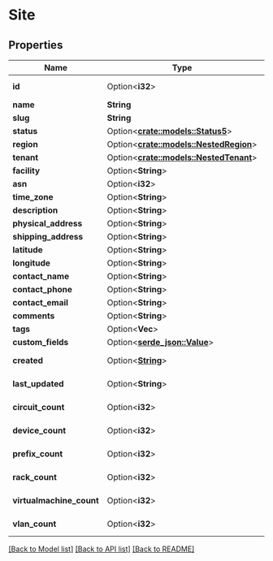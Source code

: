 # Site

## Properties

Name | Type | Description | Notes
------------ | ------------- | ------------- | -------------
**id** | Option<**i32**> |  | [optional][readonly]
**name** | **String** |  | 
**slug** | **String** |  | 
**status** | Option<[**crate::models::Status5**](Status_5.md)> |  | [optional]
**region** | Option<[**crate::models::NestedRegion**](NestedRegion.md)> |  | [optional]
**tenant** | Option<[**crate::models::NestedTenant**](NestedTenant.md)> |  | [optional]
**facility** | Option<**String**> |  | [optional]
**asn** | Option<**i32**> |  | [optional]
**time_zone** | Option<**String**> |  | [optional]
**description** | Option<**String**> |  | [optional]
**physical_address** | Option<**String**> |  | [optional]
**shipping_address** | Option<**String**> |  | [optional]
**latitude** | Option<**String**> |  | [optional]
**longitude** | Option<**String**> |  | [optional]
**contact_name** | Option<**String**> |  | [optional]
**contact_phone** | Option<**String**> |  | [optional]
**contact_email** | Option<**String**> |  | [optional]
**comments** | Option<**String**> |  | [optional]
**tags** | Option<**Vec<String>**> |  | [optional]
**custom_fields** | Option<[**serde_json::Value**](.md)> |  | [optional]
**created** | Option<[**String**](string.md)> |  | [optional][readonly]
**last_updated** | Option<**String**> |  | [optional][readonly]
**circuit_count** | Option<**i32**> |  | [optional][readonly]
**device_count** | Option<**i32**> |  | [optional][readonly]
**prefix_count** | Option<**i32**> |  | [optional][readonly]
**rack_count** | Option<**i32**> |  | [optional][readonly]
**virtualmachine_count** | Option<**i32**> |  | [optional][readonly]
**vlan_count** | Option<**i32**> |  | [optional][readonly]

[[Back to Model list]](../README.md#documentation-for-models) [[Back to API list]](../README.md#documentation-for-api-endpoints) [[Back to README]](../README.md)


